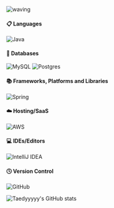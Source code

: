 ![waving](https://capsule-render.vercel.app/api?type=waving&height=200&text=김태현입니다!&fontAlign=50&fontAlignY=40&color=gradient)

<!-- Language logo-->
#### 📋 Languages
![Java](https://img.shields.io/badge/java-%23ED8B00.svg?style=for-the-badge&logo=openjdk&logoColor=white)

#### 💾 Databases
![MySQL](https://img.shields.io/badge/mysql-%2300000f.svg?style=for-the-badge&logo=mysql&logoColor=white)
![Postgres](https://img.shields.io/badge/postgres-%23316192.svg?style=for-the-badge&logo=postgresql&logoColor=white)

#### 📚 Frameworks, Platforms and Libraries
![Spring](https://img.shields.io/badge/spring-%236DB33F.svg?style=for-the-badge&logo=spring&logoColor=white)

#### ☁️ Hosting/SaaS
![AWS](https://img.shields.io/badge/AWS-%23FF9900.svg?style=for-the-badge&logo=amazon-aws&logoColor=white)

#### 💻 IDEs/Editors
![IntelliJ IDEA](https://img.shields.io/badge/IntelliJIDEA-000000.svg?style=for-the-badge&logo=intellij-idea&logoColor=white)

#### 🕓 Version Control
![GitHub](https://img.shields.io/badge/github-%23121011.svg?style=for-the-badge&logo=github&logoColor=white)



<!-- Github Status -->
![Taedyyyyy's GitHub stats](http://github-profile-summary-cards.vercel.app/api/cards/stats?username=taedyyyyy&theme=default)
